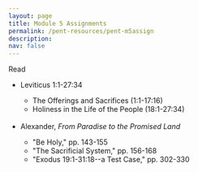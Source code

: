 ```yaml
---
layout: page
title: Module 5 Assignments
permalink: /pent-resources/pent-m5assign
description: 
nav: false
---
```


<!-- Read -->
<div class="row"> 
    <div class="col-sm-2">
      <span class="badge badge-module">Read</span>
    </div>
    <div class="col-sm">
      <ul>
        <li> Leviticus 1:1-27:34 </li>
        <ul>
          <li> The Offerings and Sacrifices (1:1-17:16) </li>
          <li> Holiness in the Life of the People (18:1-27:34)</li>
        </ul>
        <br>
        <li> Alexander, <em>From Paradise to the Promised Land</em></li>
        <ul>
          <li> "Be Holy," pp. 143-155 </li>
          <li> "The Sacrificial System," pp. 156-168 </li>
          <li> "Exodus 19:1-31:18--a Test Case," pp. 302-330 </li>
        </ul>  
      </ul>
    </div>
</div>